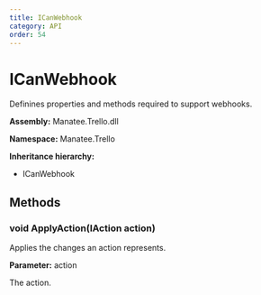 ```yaml
---
title: ICanWebhook
category: API
order: 54
---
```


# ICanWebhook

Definines properties and methods required to support webhooks.

**Assembly:** Manatee.Trello.dll

**Namespace:** Manatee.Trello

**Inheritance hierarchy:**

- ICanWebhook

## Methods

### void ApplyAction(IAction action)

Applies the changes an action represents.

**Parameter:** action

The action.

